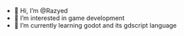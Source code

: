 - 👋 Hi, I’m @Razyed
- 👀 I’m interested in game development
- 🌱 I’m currently learning godot and its gdscript language


